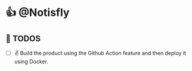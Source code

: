 # 👍 @Notisfly

## 💫 TODOS

- [ ] ✌️ Build the product using the Github Action feature and then deploy it using Docker.